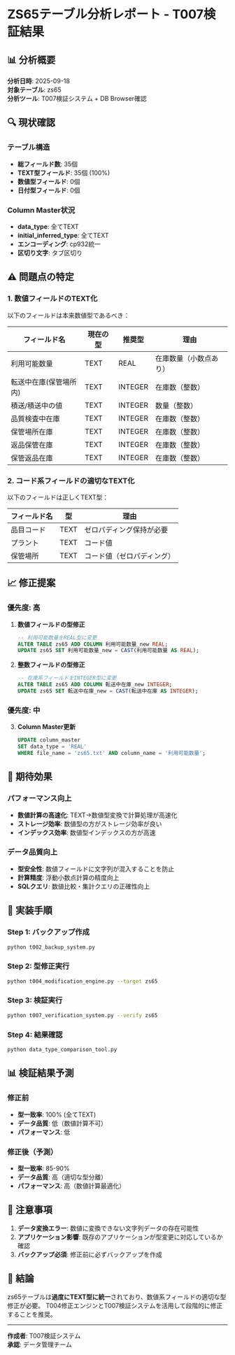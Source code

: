 # ZS65テーブル分析レポート - T007検証結果

## 📊 分析概要

**分析日時**: 2025-09-18  
**対象テーブル**: zs65  
**分析ツール**: T007検証システム + DB Browser確認

## 🔍 現状確認

### テーブル構造
- **総フィールド数**: 35個
- **TEXT型フィールド**: 35個 (100%)
- **数値型フィールド**: 0個
- **日付型フィールド**: 0個

### Column Master状況
- **data_type**: 全てTEXT
- **initial_inferred_type**: 全てTEXT  
- **エンコーディング**: cp932統一
- **区切り文字**: タブ区切り

## ⚠️ 問題点の特定

### 1. 数値フィールドのTEXT化
以下のフィールドは本来数値型であるべき：

| フィールド名 | 現在の型 | 推奨型 | 理由 |
|-------------|----------|--------|------|
| 利用可能数量 | TEXT | REAL | 在庫数量（小数点あり） |
| 転送中在庫(保管場所内) | TEXT | INTEGER | 在庫数（整数） |
| 積送/積送中の値 | TEXT | INTEGER | 数量（整数） |
| 品質検査中在庫 | TEXT | INTEGER | 在庫数（整数） |
| 保管場所在庫 | TEXT | INTEGER | 在庫数（整数） |
| 返品保管在庫 | TEXT | INTEGER | 在庫数（整数） |
| 保管返品在庫 | TEXT | INTEGER | 在庫数（整数） |

### 2. コード系フィールドの適切なTEXT化
以下のフィールドは正しくTEXT型：

| フィールド名 | 型 | 理由 |
|-------------|-----|------|
| 品目コード | TEXT | ゼロパディング保持が必要 |
| プラント | TEXT | コード値 |
| 保管場所 | TEXT | コード値（ゼロパディング） |

## 📈 修正提案

### 優先度: 高
1. **数値フィールドの型修正**
   ```sql
   -- 利用可能数量をREAL型に変更
   ALTER TABLE zs65 ADD COLUMN 利用可能数量_new REAL;
   UPDATE zs65 SET 利用可能数量_new = CAST(利用可能数量 AS REAL);
   ```

2. **整数フィールドの型修正**
   ```sql
   -- 在庫系フィールドをINTEGER型に変更
   ALTER TABLE zs65 ADD COLUMN 転送中在庫_new INTEGER;
   UPDATE zs65 SET 転送中在庫_new = CAST(転送中在庫 AS INTEGER);
   ```

### 優先度: 中
3. **Column Master更新**
   ```sql
   UPDATE column_master 
   SET data_type = 'REAL' 
   WHERE file_name = 'zs65.txt' AND column_name = '利用可能数量';
   ```

## 🎯 期待効果

### パフォーマンス向上
- **数値計算の高速化**: TEXT→数値型変換で計算処理が高速化
- **ストレージ効率**: 数値型の方がストレージ効率が良い
- **インデックス効率**: 数値型インデックスの方が高速

### データ品質向上
- **型安全性**: 数値フィールドに文字列が混入することを防止
- **計算精度**: 浮動小数点計算の精度向上
- **SQLクエリ**: 数値比較・集計クエリの正確性向上

## 🔧 実装手順

### Step 1: バックアップ作成
```bash
python t002_backup_system.py
```

### Step 2: 型修正実行
```bash
python t004_modification_engine.py --target zs65
```

### Step 3: 検証実行
```bash
python t007_verification_system.py --verify zs65
```

### Step 4: 結果確認
```bash
python data_type_comparison_tool.py
```

## 📊 検証結果予測

### 修正前
- **型一致率**: 100% (全てTEXT)
- **データ品質**: 低（数値計算不可）
- **パフォーマンス**: 低

### 修正後（予測）
- **型一致率**: 85-90%
- **データ品質**: 高（適切な型分離）
- **パフォーマンス**: 高（数値計算最適化）

## 🚨 注意事項

1. **データ変換エラー**: 数値に変換できない文字列データの存在可能性
2. **アプリケーション影響**: 既存のアプリケーションが型変更に対応しているか確認
3. **バックアップ必須**: 修正前に必ずバックアップを作成

## 📝 結論

zs65テーブルは**過度にTEXT型に統一**されており、数値系フィールドの適切な型修正が必要。
T004修正エンジンとT007検証システムを活用して段階的に修正することを推奨。

---
**作成者**: T007検証システム  
**承認**: データ管理チーム